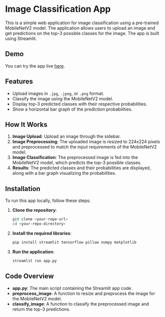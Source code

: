 # Image Classification App

This is a simple web application for image classification using a pre-trained MobileNetV2 model. The application allows users to upload an image and get predictions on the top-3 possible classes for the image. The app is built using Streamlit.

## Demo

You can try the app live [here](https://image-classification-app-app-uhdbjfcmkfzunu4wb2fnw6.streamlit.app/).

## Features

- Upload images in `.jpg`, `.jpeg`, or `.png` format.
- Classify the image using the MobileNetV2 model.
- Display top-3 predicted classes with their respective probabilities.
- Show a horizontal bar graph of the prediction probabilities.

## How It Works

1. **Image Upload**: Upload an image through the sidebar.
2. **Image Preprocessing**: The uploaded image is resized to 224x224 pixels and preprocessed to match the input requirements of the MobileNetV2 model.
3. **Image Classification**: The preprocessed image is fed into the MobileNetV2 model, which predicts the top-3 possible classes.
4. **Results**: The predicted classes and their probabilities are displayed, along with a bar graph visualizing the probabilities.

## Installation

To run this app locally, follow these steps:

1. **Clone the repository**:
    ```bash
    git clone <your-repo-url>
    cd <your-repo-directory>
    ```

2. **Install the required libraries**:
    ```bash
    pip install streamlit tensorflow pillow numpy matplotlib
    ```

3. **Run the application**:
    ```bash
    streamlit run app.py
    ```

## Code Overview

- **app.py**: The main script containing the Streamlit app code.
- **preprocess_image**: A function to resize and preprocess the image for the MobileNetV2 model.
- **classify_image**: A function to classify the preprocessed image and return the top-3 predictions.
